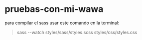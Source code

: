 # pruebas-con-mi-wawa

para compilar el sass usar este comando en la terminal:

> sass --watch styles/sass/styles.scss styles/css/styles.css

